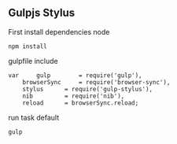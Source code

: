 ## Gulpjs Stylus

First install dependencies node
```
npm install
```

gulpfile include 
```
var 	gulp 		= require('gulp'),
	browserSync 	= require('browser-sync'),
	stylus 		= require('gulp-stylus'),
	nib 		= require('nib'),
	reload 		= browserSync.reload;

```

run task default
```
gulp
```
